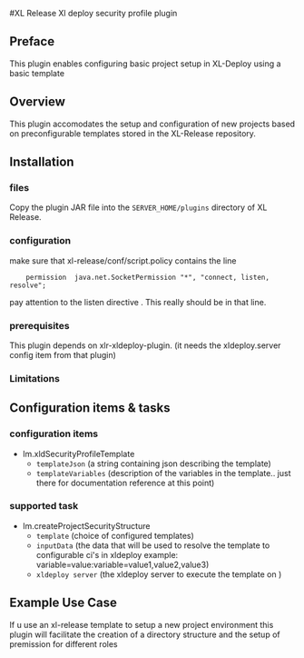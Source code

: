 #XL Release Xl deploy security profile plugin

## Preface
This plugin enables configuring basic project setup in XL-Deploy using a basic template

## Overview
This plugin accomodates the setup and configuration of new projects based on preconfigurable templates stored in the XL-Release repository.

## Installation

### files
Copy the plugin JAR file into the `SERVER_HOME/plugins` directory of XL Release.

### configuration

make sure that xl-release/conf/script.policy contains the line

```
    permission  java.net.SocketPermission "*", "connect, listen, resolve";
```
pay attention to the listen directive . This really should be in that line.

### prerequisites

This plugin depends on xlr-xldeploy-plugin. (it needs the xldeploy.server config item from that plugin)

### Limitations

## Configuration items & tasks

### configuration items

+ lm.xldSecurityProfileTemplate
    * `templateJson` (a string containing json describing the template)
    * `templateVariables` (description of the variables in the template.. just there for documentation reference at this point)

### supported task

+ lm.createProjectSecurityStructure
    * `template` (choice of configured templates)
    * `inputData` (the data that will be used to resolve the template to configurable ci's in xldeploy
                    example: variable=value:variable=value1,value2,value3)
    * `xldeploy server` (the xldeploy server to execute the template on )




## Example Use Case
If u use an xl-release template to setup a new project environment this plugin will facilitate the creation of a directory structure and the setup of premission for different roles
 